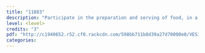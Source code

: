 ```yaml
---
title: "11883"
description: "Participate in the preparation and serving of food, in a supported learning context"
level: <level>
credits: "3"
pdf: "http://c1940652.r52.cf0.rackcdn.com/598bb711b8d39a27d70000e0/VES1-11883.pdf"
categories:
---
```

